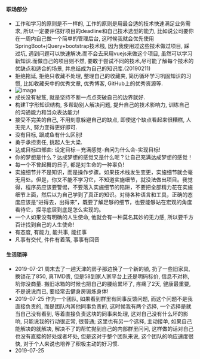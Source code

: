 #### 职场部分

* 工作和学习的原则是不一样的, 工作的原则是用最合适的技术快速满足业务需求, 所以一定要评估好项目的deadline和自己技术选型的能力, 比如说公司要你在一周内自己做一个简单的管理后台, 这时候我就会优先使用SpringBoot+jQuery+bootstrap技术栈, 因为我使用过这些技术做过项目, 踩过坑, 遇到问题可以快速解决.而不会去采用vuejs来做这个项目, 虽然可以学习新知识.而做自己的项目则不然, 要敢于尝试不同的技术,尽可能了解每个技术的优缺点和适合的场景, 并总结成为自己的知识库.(20190211)
* 拒绝拖延, 拒绝只收藏不处理, 整理自己的收藏夹, 简历循环学习巩固知识的习惯, 比如收藏夹中的优秀文章, 优秀博客, GitHub上的优秀资源等.
* ![image](https://user-images.githubusercontent.com/7486508/52550700-26ff4d00-2e14-11e9-97e9-4ae55e24f136.png)
* 成长没有秘笈, 就是坚持不断一点点突破自己的边界就好.
* 构建T字形知识结构, 多帮助别人解决问题, 提升自己的技术影响力, 训练自己的沟通能力和当众表达能力!
* 接受不完美的自己, 不用刻意躲避自己的缺点, 即使这个缺点看起来很糟糕, 人无完人, 努力变得更好即可.
* 没有目标, 跟咸鱼有什么区别!
* 勇于承担责任, 挑起人生大梁.
* 达成目标四部曲: 设定目标－充满感觉-自问为什么会-实现目标!
* 你的梦想是什么？达成梦想的感觉又是什么呢？让自己充满达成梦想的感觉！
* 每一个不曾起舞的日子, 都是对生命的一种辜负!
* 实施细节并不是知识，而是操作步骤。如果技术栈发生变更，实施细节就会毫无用处。但是，你又不能不学习它，不知道实施细节，就没法做出项目。我觉得，程序员应该要警惕，不要落入实施细节的陷阱，不要把全部精力花在实施细节上面，然后以为自己学到了真正的知识。对待各种语言和工具，正确的态度应该是“进得去，出得来”，既要了解足够的细节，也要能够站在宏观的角度看待它，探寻底层到底是怎么实现的。
* 一个人如果没有明确的人生使命, 他就会有一种莫名其妙的无力感, 所以要千方百计找到自己的人生使命!
* 有态度, 有能力, 能共事, 能扛事
* 凡事有交代, 件件有着落, 事事有回音


#### 生活琐碎

* 2019-07-21 周末去了一趟天津的房子那边换了一个新的锁, 扔了一些旧家具, 换锁花了850, 真TMD贵, 但是58到家人家平台上还是明码标价, 信息不对称, 坑你没商量. 搬旧冰箱的时候也把自己的腰给累坏了, 疼痛了2天, 健康最重要, 不是说说而已, 要经常去健身房锻炼身体!
* 2019-07-25 作为一个团队, 如果看到群里有同事反馈问题, 而这个问题不是我直接负责的, 而是团队内其他同事负责的, 这时候我有两个选择, 一个选择是就当自己没有看到, 等着直接负责这块的同事来处理, 这对自己没有什么坏的影响, 只能说我的行动很正常, 很普通; 这里也有另一个选择, 主动接单, 如果自己能解决的就解决, 解决不了的帮忙抛到自己的内部群里问问, 这样做的话对自己也没有直接的好处或者坏处, 但是这对于整个团队来说, 这个团队的响应速度很快, 对于个人来说也培养了积极主动的好习惯.
* 2019-07-25 